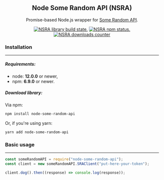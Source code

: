 <h2 align="center">Node Some Random API (NSRA)</h2>
<p align="center">Promise-based Node.js wrapper for <a href="https://some-random-api.ml">Some Random API</a>.</p>
<p align="center">
  <a href="https://github.com/Pelfox/node-some-random-api/actions"><img src="https://img.shields.io/github/workflow/status/Pelfox/node-some-random-api/Build%20&%20Publish%20library" alt="NSRA library build state." /></a>
  <a href="https://https://www.npmjs.com/package/node-some-random-api"><img src="https://img.shields.io/npm/v/node-some-random-api" alt="NSRA npm status."/></a>
  <a href="https://https://www.npmjs.com/package/node-some-random-api"><img src="https://img.shields.io/npm/dw/node-some-random-api" alt="NSRA downloads counter" /></a>
</p>

### Installation

---

##### Requirements:

- node: **12.0.0** or newer,
- npm: **6.9.0** or newer.

##### Download library:

Via npm:

```bash
npm install node-some-random-api
```

Or, if you're using yarn:

```bash
yarn add node-some-random-api
```

### Basic usage

---

```js
const someRandomAPI = require("node-some-random-api");
const client = new someRandomAPI.SRAClient("put-here-your-token");

client.dog().then((response) => console.log(response));
```
